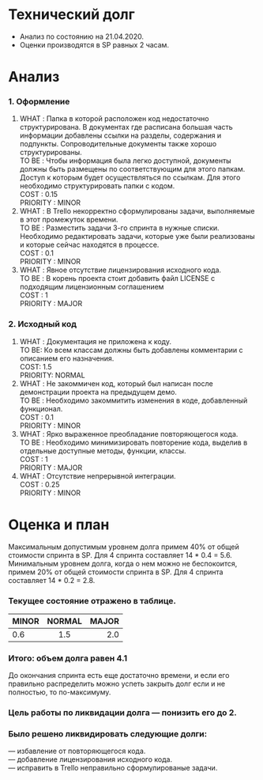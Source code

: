 # Технический долг
+ Анализ по состоянию на 21.04.2020.  
+ Оценки производятся в SP равных 2 часам.  
# Анализ
### 1.	Оформление
1. WHAT : Папка в которой расположен код недостаточно структурирована. В документах где расписана большая часть информации  добавлены ссылки на  разделы, содержания и подпункты. Сопроводительные документы также хорошо структурированы.  
TO BE : Чтобы информация была легко доступной, документы должны быть размещены по соответствующим для этого папкам. Доступ к которым будет осуществляться по ссылкам. Для этого необходимо структурировать папки с кодом.  
COST : 0.15  
PRIORITY : MINOR  
2. WHAT : В Trello некорректно сформулированы задачи, выполняемые в этот промежуток времени.  
TO BE : Разместить задачи 3-го спринта в нужные списки. Необходимо редактировать задачи, которые уже были реализованы и которые сейчас находятся в процессе.  
COST : 0.1  
PRIORITY : MINOR  
3. WHAT : Явное отсутствие лицензирования исходного кода.  
TO BE : В корень проекта стоит добавить файл LICENSE с подходящим лицензионным соглашением  
COST : 1  
PRIORITY : MAJOR  
### 2.	Исходный код  
1. WHAT : Документация не приложена к коду.  
TO BE: Ко всем классам должны быть добавлены комментарии с описанием его назначения.  
COST: 1.5  
PRIORITY: NORMAL    
2. WHAT : Не закоммичен код, который был написан после демонстрации проекта на предыдущем демо.  
TO BE : Необходимо закоммитить изменения в коде, добавленный функционал.  
COST : 0.1  
PRIORITY : MINOR  
3. WHAT : Ярко выраженное преобладание повторяющегося кода.  
TO BE : Необходимо минимизировать повторение кода, выделив в отдельные доступные методы, функции, классы.  
COST : 1  
PRIORITY : MAJOR  
4. WHAT : Отсутствие непрерывной интеграции.  
COST : 0.25  
PRIORITY : MINOR  
# Оценка и план  
Максимальным допустимым уровнем долга примем 40% от общей стоимости спринта в SP. Для 4 спринта составляет 14 * 0.4 = 5.6.
Минимальным уровнем долга, когда о нем можно не беспокоится, примем 20% от общей стоимости спринта в SP. Для 4 спринта составляет 14 * 0.2 = 2.8.  
### Текущее состояние отражено в таблице.  
|MINOR|NORMAL|MAJOR|
|-----|:----:|----:|
|0.6  |1.5   |2.0  |
### Итого: объем долга равен 4.1  
До окончания спринта есть еще достаточно времени, и если его правильно распределить можно успеть закрыть долг если и не полностью, то по-максимуму. 
### Цель работы по ликвидации долга — понизить его до 2. 
### Было решено ликвидировать следующие долги:
— избавление от повторяющегося кода.  
— добавление лицензирования исходного кода.    
— исправить в Trello неправильно сформулированые задачи.  
